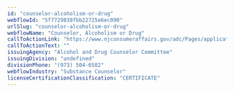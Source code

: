 ```yaml
---
id: "counselor-alcoholism-or-drug"
webflowId: "5f7729838fbb22725e6ec090"
urlSlug: "counselor-alcoholism-or-drug"
webflowName: "Counselor, Alcoholism or Drug"
callToActionLink: "https://www.njconsumeraffairs.gov/adc/Pages/applications.aspx"
callToActionText: ""
issuingAgency: "Alcohol and Drug Counselor Committee"
issuingDivision: "undefined"
divisionPhone: "(973) 504-6582"
webflowIndustry: "Substance Counselor"
licenseCertificationClassification: "CERTIFICATE"
---
```

